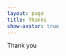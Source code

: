 ```yaml
---
layout: page
title: Thanks
show-avatar: true
---
```

<meta http-equiv="REFRESH" content="2;url=https://nabinn.github.io"/>

Thank you 